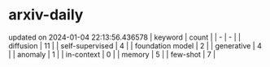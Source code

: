 # arxiv-daily
updated on 2024-01-04 22:13:56.436578
| keyword | count |
| - | - |
| diffusion | 11 |
| self-supervised | 4 |
| foundation model | 2 |
| generative | 4 |
| anomaly | 1 |
| in-context | 0 |
| memory | 5 |
| few-shot | 7 |
